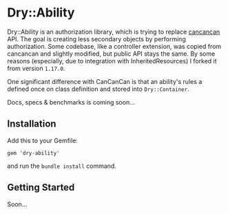 # Dry::Ability

Dry::Ability is an authorization library, which is trying to replace [cancancan](https://github.com/CanCanCommunity/cancancan) API. The goal is creating less secondary objects by performing authorization. Some codebase, like a controller extension, was copied from cancancan and slightly modified, but public API stays the same. By some reasons (especially, due to integration with InheritedResources) I forked it from version `1.17.0`.

One significant difference with CanCanCan is that an ability's rules a defined once on class definition and stored into `Dry::Container`.

Docs, specs & benchmarks is coming soon…


## Installation

Add this to your Gemfile:

    gem 'dry-ability'

and run the `bundle install` command.

## Getting Started

Soon…
